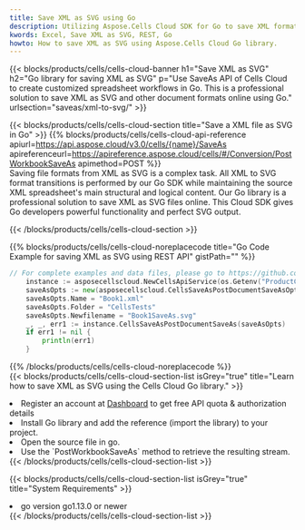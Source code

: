 ```yaml
---
title: Save XML as SVG using Go 
description: Utilizing Aspose.Cells Cloud SDK for Go to save XML format file as SVG format file. 
kwords: Excel, Save XML as SVG, REST, Go
howto: How to save XML as SVG using Aspose.Cells Cloud Go library.
---
```



{{< blocks/products/cells/cells-cloud-banner h1="Save XML as SVG" h2="Go library for saving XML as SVG" p="Use SaveAs API of Cells Cloud to create customized spreadsheet workflows in Go. This is a professional solution to save XML as SVG and other document formats online using Go." urlsection="saveas/xml-to-svg/" >}}

{{< blocks/products/cells/cells-cloud-section  title="Save a XML file as SVG in Go" >}}
{{% blocks/products/cells/cells-cloud-api-reference  apiurl=https://api.aspose.cloud/v3.0/cells/{name}/SaveAs  apireferenceurl=https://apireference.aspose.cloud/cells/#/Conversion/PostWorkbookSaveAs  apimethod=POST %}}
<br/>
Saving file formats from XML as SVG is a complex task. All XML to SVG format transitions is performed by our Go SDK while maintaining the source XML spreadsheet's main structural and logical content. Our Go library is a professional solution to save XML as SVG files online. This Cloud SDK gives Go developers powerful functionality and perfect SVG output.

{{< /blocks/products/cells/cells-cloud-section >}}

{{% blocks/products/cells/cells-cloud-noreplacecode title="Go Code Example for saving XML as SVG using REST API" gistPath="" %}}
  
```go
// For complete examples and data files, please go to https://github.com/aspose-cells-cloud/aspose-cells-cloud-go/
    instance := asposecellscloud.NewCellsApiService(os.Getenv("ProductClientId"), os.Getenv("ProductClientSecret"))
    saveAsOpts := new(asposecellscloud.CellsSaveAsPostDocumentSaveAsOpts)
    saveAsOpts.Name = "Book1.xml"
    saveAsOpts.Folder = "CellsTests"
    saveAsOpts.Newfilename = "Book1SaveAs.svg"
    _, _, err1 := instance.CellsSaveAsPostDocumentSaveAs(saveAsOpts)
    if err1 != nil {
	    println(err1)
    }
```
  
{{% /blocks/products/cells/cells-cloud-noreplacecode  %}}
<br/>
{{< blocks/products/cells/cells-cloud-section-list isGrey="true"  title="Learn how to save XML as SVG using the Cells Cloud Go library." >}}
<li>Register an account at <a href="https://dashboard.aspose.cloud/">Dashboard</a> to get free API quota & authorization details</li>
<li>Install Go library and add the reference (import the library) to your project.</li>
<li>Open the source file in go.</li>
<li>Use the `PostWorkbookSaveAs` method to retrieve the resulting stream.</li>
{{< /blocks/products/cells/cells-cloud-section-list >}}

{{< blocks/products/cells/cells-cloud-section-list isGrey="true"  title="System Requirements" >}}
<li>go version go1.13.0 or newer</li>
{{< /blocks/products/cells/cells-cloud-section-list >}}

